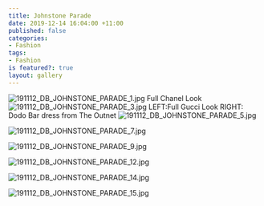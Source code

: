 ```yaml
---
title: Johnstone Parade
date: 2019-12-14 16:04:00 +11:00
published: false
categories:
- Fashion
tags:
- Fashion
is featured?: true
layout: gallery
---
```


![191112_DB_JOHNSTONE_PARADE_1.jpg](/uploads/191112_DB_JOHNSTONE_PARADE_1.jpg)
Full Chanel Look
![191112_DB_JOHNSTONE_PARADE_3.jpg](/uploads/191112_DB_JOHNSTONE_PARADE_3.jpg)
LEFT:Full Gucci Look RIGHT: Dodo Bar dress from The Outnet
![191112_DB_JOHNSTONE_PARADE_5.jpg](/uploads/191112_DB_JOHNSTONE_PARADE_5.jpg)

![191112_DB_JOHNSTONE_PARADE_7.jpg](/uploads/191112_DB_JOHNSTONE_PARADE_7.jpg)

![191112_DB_JOHNSTONE_PARADE_9.jpg](/uploads/191112_DB_JOHNSTONE_PARADE_9.jpg)

![191112_DB_JOHNSTONE_PARADE_12.jpg](/uploads/191112_DB_JOHNSTONE_PARADE_12.jpg)

![191112_DB_JOHNSTONE_PARADE_14.jpg](/uploads/191112_DB_JOHNSTONE_PARADE_14.jpg)

![191112_DB_JOHNSTONE_PARADE_15.jpg](/uploads/191112_DB_JOHNSTONE_PARADE_15.jpg)